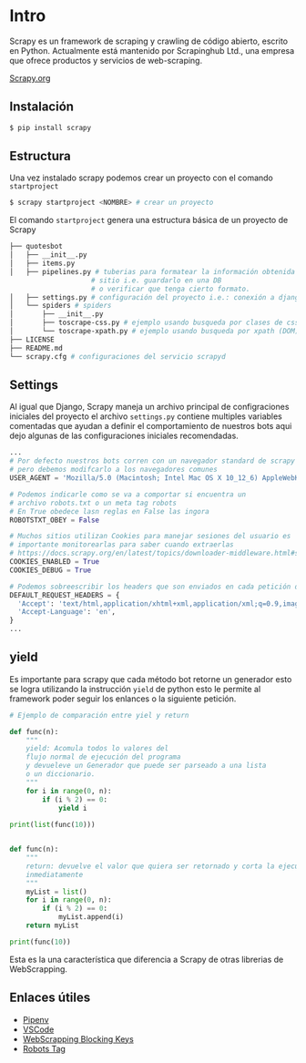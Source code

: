 # Intro
Scrapy es un framework de scraping y crawling de código abierto, escrito en Python. Actualmente está mantenido por Scrapinghub Ltd., una empresa que ofrece productos y servicios de web-scraping.

[Scrapy.org](https://scrapy.org/)

## Instalación
```bash
$ pip install scrapy                                   
```

## Estructura
Una vez instalado scrapy podemos crear un proyecto con el comando `startproject`
```bash
$ scrapy startproject <NOMBRE> # crear un proyecto                                    
```

El comando `startproject` genera una estructura básica de un proyecto de Scrapy

```bash
├── quotesbot
│   ├── __init__.py
│   ├── items.py
│   ├── pipelines.py # tuberias para formatear la información obtenida del
                    # sitio i.e. guardarlo en una DB
                    # o verificar que tenga cierto formato.
│   ├── settings.py # configuración del proyecto i.e.: conexión a django
│   └── spiders # spiders
│       ├── __init__.py
│       ├── toscrape-css.py # ejemplo usando busqueda por clases de css
│       └── toscrape-xpath.py # ejemplo usando busqueda por xpath (DOM)
├── LICENSE
├── README.md
└── scrapy.cfg # configuraciones del servicio scrapyd
```

## Settings
Al igual que Django, Scrapy maneja un archivo principal de configraciones iniciales del proyecto
el archivo `settings.py` contiene multiples variables comentadas que ayudan a definir el comportamiento de nuestros bots
aqui dejo algunas de las configuraciones iniciales recomendadas. 
```py
...
# Por defecto nuestros bots corren con un navegador standard de scrapy 
# pero debemos modifcarlo a los navegadores comunes
USER_AGENT = 'Mozilla/5.0 (Macintosh; Intel Mac OS X 10_12_6) AppleWebKit/537.36 (KHTML, like Gecko) Chrome/61.0.3163.100 Safari/537.36'

# Podemos indicarle como se va a comportar si encuentra un 
# archivo robots.txt o un meta tag robots
# En True obedece lasn reglas en False las ingora 
ROBOTSTXT_OBEY = False

# Muchos sitios utilizan Cookies para manejar sesiones del usuario es 
# importante monitorearlas para saber cuando extraerlas
# https://docs.scrapy.org/en/latest/topics/downloader-middleware.html#std:setting-COOKIES_DEBUG
COOKIES_ENABLED = True
COOKIES_DEBUG = True

# Podemos sobreescribir los headers que son enviados en cada petición del bot
DEFAULT_REQUEST_HEADERS = {
  'Accept': 'text/html,application/xhtml+xml,application/xml;q=0.9,image/webp,image/apng,*/*;q=0.8,application/signed-exchange;v=b3;q=0.9',
  'Accept-Language': 'en',
}
...
```

## yield
Es importante para scrapy que cada método bot retorne un generador
esto se logra utilizando la instrucción `yield` de python esto le permite al framework 
poder seguir los enlances o la siguiente petición.

```py
# Ejemplo de comparación entre yiel y return

def func(n):
    """
    yield: Acomula todos lo valores del 
    flujo normal de ejecución del programa
    y devueleve un Generador que puede ser parseado a una lista
    o un diccionario.
    """
    for i in range(0, n):
        if (i % 2) == 0:
            yield i
    
print(list(func(10)))


def func(n):
    """
    return: devuelve el valor que quiera ser retornado y corta la ejecucion 
    inmediatamente
    """
    myList = list()
    for i in range(0, n):
        if (i % 2) == 0:
            myList.append(i)
    return myList

print(func(10))
```

Esta es la una característica que diferencia a Scrapy de otras librerias de WebScrapping.


## Enlaces útiles
- [Pipenv](https://pipenv-fork.readthedocs.io/en/latest/basics.html)
- [VSCode](https://code.visualstudio.com/Download)
- [WebScrapping Blocking Keys](https://www.scrapehero.com/how-to-prevent-getting-blacklisted-while-scraping/)
- [Robots Tag](https://seo-hacker.com/what-meta-robots-tag-are-for/)

